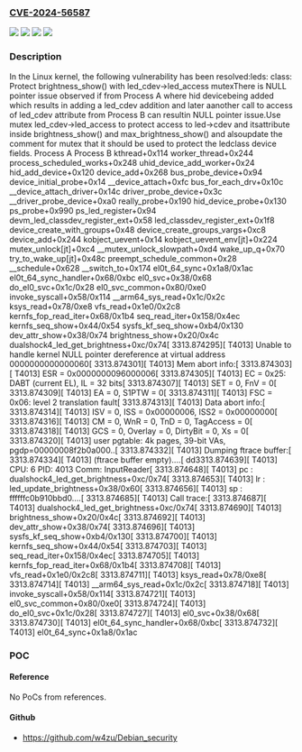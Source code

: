 ### [CVE-2024-56587](https://cve.mitre.org/cgi-bin/cvename.cgi?name=CVE-2024-56587)
![](https://img.shields.io/static/v1?label=Product&message=Linux&color=blue)
![](https://img.shields.io/static/v1?label=Version&message=&color=brightgreen)
![](https://img.shields.io/static/v1?label=Version&message=1da177e4c3f41524e886b7f1b8a0c1fc7321cac2%20&color=brightgreen)
![](https://img.shields.io/static/v1?label=Vulnerability&message=n%2Fa&color=blue)

### Description

In the Linux kernel, the following vulnerability has been resolved:leds: class: Protect brightness_show() with led_cdev->led_access mutexThere is NULL pointer issue observed if from Process A where hid devicebeing added which results in adding a led_cdev addition and later aanother call to access of led_cdev attribute from Process B can resultin NULL pointer issue.Use mutex led_cdev->led_access to protect access to led->cdev and itsattribute inside brightness_show() and max_brightness_show() and alsoupdate the comment for mutex that it should be used to protect the ledclass device fields.	Process A 				Process B kthread+0x114 worker_thread+0x244 process_scheduled_works+0x248 uhid_device_add_worker+0x24 hid_add_device+0x120 device_add+0x268 bus_probe_device+0x94 device_initial_probe+0x14 __device_attach+0xfc bus_for_each_drv+0x10c __device_attach_driver+0x14c driver_probe_device+0x3c __driver_probe_device+0xa0 really_probe+0x190 hid_device_probe+0x130 ps_probe+0x990 ps_led_register+0x94 devm_led_classdev_register_ext+0x58 led_classdev_register_ext+0x1f8 device_create_with_groups+0x48 device_create_groups_vargs+0xc8 device_add+0x244 kobject_uevent+0x14 kobject_uevent_env[jt]+0x224 mutex_unlock[jt]+0xc4 __mutex_unlock_slowpath+0xd4 wake_up_q+0x70 try_to_wake_up[jt]+0x48c preempt_schedule_common+0x28 __schedule+0x628 __switch_to+0x174						el0t_64_sync+0x1a8/0x1ac						el0t_64_sync_handler+0x68/0xbc						el0_svc+0x38/0x68						do_el0_svc+0x1c/0x28						el0_svc_common+0x80/0xe0						invoke_syscall+0x58/0x114						__arm64_sys_read+0x1c/0x2c						ksys_read+0x78/0xe8						vfs_read+0x1e0/0x2c8						kernfs_fop_read_iter+0x68/0x1b4						seq_read_iter+0x158/0x4ec						kernfs_seq_show+0x44/0x54						sysfs_kf_seq_show+0xb4/0x130						dev_attr_show+0x38/0x74						brightness_show+0x20/0x4c						dualshock4_led_get_brightness+0xc/0x74[ 3313.874295][ T4013] Unable to handle kernel NULL pointer dereference at virtual address 0000000000000060[ 3313.874301][ T4013] Mem abort info:[ 3313.874303][ T4013]   ESR = 0x0000000096000006[ 3313.874305][ T4013]   EC = 0x25: DABT (current EL), IL = 32 bits[ 3313.874307][ T4013]   SET = 0, FnV = 0[ 3313.874309][ T4013]   EA = 0, S1PTW = 0[ 3313.874311][ T4013]   FSC = 0x06: level 2 translation fault[ 3313.874313][ T4013] Data abort info:[ 3313.874314][ T4013]   ISV = 0, ISS = 0x00000006, ISS2 = 0x00000000[ 3313.874316][ T4013]   CM = 0, WnR = 0, TnD = 0, TagAccess = 0[ 3313.874318][ T4013]   GCS = 0, Overlay = 0, DirtyBit = 0, Xs = 0[ 3313.874320][ T4013] user pgtable: 4k pages, 39-bit VAs, pgdp=00000008f2b0a000..[ 3313.874332][ T4013] Dumping ftrace buffer:[ 3313.874334][ T4013]    (ftrace buffer empty)....[ dd3313.874639][ T4013] CPU: 6 PID: 4013 Comm: InputReader[ 3313.874648][ T4013] pc : dualshock4_led_get_brightness+0xc/0x74[ 3313.874653][ T4013] lr : led_update_brightness+0x38/0x60[ 3313.874656][ T4013] sp : ffffffc0b910bbd0....[ 3313.874685][ T4013] Call trace:[ 3313.874687][ T4013]  dualshock4_led_get_brightness+0xc/0x74[ 3313.874690][ T4013]  brightness_show+0x20/0x4c[ 3313.874692][ T4013]  dev_attr_show+0x38/0x74[ 3313.874696][ T4013]  sysfs_kf_seq_show+0xb4/0x130[ 3313.874700][ T4013]  kernfs_seq_show+0x44/0x54[ 3313.874703][ T4013]  seq_read_iter+0x158/0x4ec[ 3313.874705][ T4013]  kernfs_fop_read_iter+0x68/0x1b4[ 3313.874708][ T4013]  vfs_read+0x1e0/0x2c8[ 3313.874711][ T4013]  ksys_read+0x78/0xe8[ 3313.874714][ T4013]  __arm64_sys_read+0x1c/0x2c[ 3313.874718][ T4013]  invoke_syscall+0x58/0x114[ 3313.874721][ T4013]  el0_svc_common+0x80/0xe0[ 3313.874724][ T4013]  do_el0_svc+0x1c/0x28[ 3313.874727][ T4013]  el0_svc+0x38/0x68[ 3313.874730][ T4013]  el0t_64_sync_handler+0x68/0xbc[ 3313.874732][ T4013]  el0t_64_sync+0x1a8/0x1ac

### POC

#### Reference
No PoCs from references.

#### Github
- https://github.com/w4zu/Debian_security

